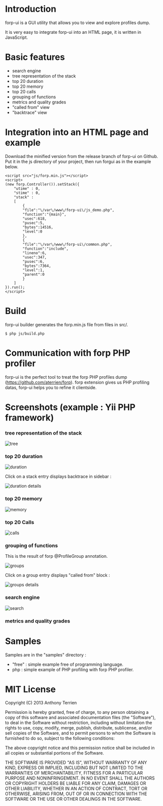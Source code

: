 # Introduction #

forp-ui is a GUI utility that allows you to view and explore profiles dump.

It is very easy to integrate forp-ui into an HTML page, it is written in JavaScript.

# Basic features #

- search engine
- tree representation of the stack
- top 20 duration
- top 20 memory
- top 20 calls
- grouping of functions
- metrics and quality grades
- "called from" view
- "backtrace" view

# Integration into an HTML page and example #

Download the minified version from the release branch of forp-ui on Github.
Put it in the js directory of your project, then run forgui as in the example below.


```
<script src="js/forp.min.js"></script>
<script>
(new forp.Controller()).setStack({
    "utime" : 0,
    "stime" : 0,
    "stack" :
    [
        {
        "file":"\/var\/www\/forp-ui\/js_demo.php",
        "function":"{main}",
        "usec":618,
        "pusec":5,
        "bytes":14516,
        "level":0
        },
        {
        "file":"\/var\/www\/forp-ui\/common.php",
        "function":"include",
        "lineno":6,
        "usec":347,
        "pusec":6,
        "bytes":7364,
        "level":1,
        "parent":0
        }
    ]
}).run();
</script>
```

# Build #

forp-ui builder generates the forp.min.js file from files in src/.

```
$ php js/build.php
```

# Communication with forp PHP profiler #

forp-ui is the perfect tool to treat the forp PHP profiles dump (https://github.com/aterrien/forp).
forp extension gives us PHP profiling datas, forp-ui helps you to refine it clientside.

# Screenshots (example : Yii PHP framework) #

### tree representation of the stack ###

![tree](https://raw.github.com/aterrien/forp-ui/master/doc/ui-tree.png)

### top 20 duration ###

![duration](https://raw.github.com/aterrien/forp-ui/master/doc/ui-duration.png)

Click on a stack entry displays backtrace in sidebar :

![duration details](https://raw.github.com/aterrien/forp-ui/master/doc/ui-duration-details.png)

### top 20 memory ###

![memory](https://raw.github.com/aterrien/forp-ui/master/doc/ui-memory.png)

### top 20 Calls ###

![calls](https://raw.github.com/aterrien/forp-ui/master/doc/ui-calls.png)

### grouping of functions ###

This is the result of forp @ProfileGroup annotation.

![groups](https://raw.github.com/aterrien/forp-ui/master/doc/ui-groups.png)

Click on a group entry displays "called from" block :

![groups details](https://raw.github.com/aterrien/forp-ui/master/doc/ui-groups-details.png)

### search engine ###

![search](https://raw.github.com/aterrien/forp-ui/master/doc/ui-search.png)


### metrics and quality grades

# Samples #

Samples are in the "samples" directory :
- "free" : simple example free of programming language.
- php : simple example of PHP profiling with forp PHP profiler.

# MIT License

Copyright (C) 2013 Anthony Terrien

Permission is hereby granted, free of charge, to any person obtaining a copy of
this software and associated documentation files (the "Software"), to deal in
the Software without restriction, including without limitation the rights to
use, copy, modify, merge, publish, distribute, sublicense, and/or sell copies of
 the Software, and to permit persons to whom the Software is furnished to do so,
subject to the following conditions:

The above copyright notice and this permission notice shall be included in all
copies or substantial portions of the Software.

THE SOFTWARE IS PROVIDED "AS IS", WITHOUT WARRANTY OF ANY KIND, EXPRESS OR
IMPLIED, INCLUDING BUT NOT LIMITED TO THE WARRANTIES OF MERCHANTABILITY, FITNESS
FOR A PARTICULAR PURPOSE AND NONINFRINGEMENT. IN NO EVENT SHALL THE AUTHORS OR
COPYRIGHT HOLDERS BE LIABLE FOR ANY CLAIM, DAMAGES OR OTHER LIABILITY, WHETHER
IN AN ACTION OF CONTRACT, TORT OR OTHERWISE, ARISING FROM, OUT OF OR IN
CONNECTION WITH THE SOFTWARE OR THE USE OR OTHER DEALINGS IN THE SOFTWARE.
